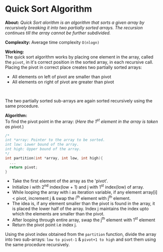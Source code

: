 # Quick Sort Algorithm

**About:** *Quick Sort alorithm is an algorithm that sorts a given array by recursively breaking it into two partially sorted arrays. The recursion continues till the array cannot be further subdivided.*

**Complexity:** Average time complexity `O(nlogn)` 

**Working:**
<br>
The quick sort algorithm works by placing one element in the array, called the `pivot`, in it's correct position in the sorted array, in each recursive call.
<br>
Placing the pivot in correct place creates two partially sorted arrays:
- All elements on left of pivot are smaller than pivot
- All elements on right of pivot are greater than pivot
<br>

The two partially sorted sub-arrays are again sorted recursively using the same procedure.

**Algorithm:**
<br>
To find the pivot point in the array: (*Here the 1<sup>st</sup> element in the array is taken as pivot.*)
<br>
```C++
/*
int *array: Pointer to the array to be sorted.
int low: Lower bound of the array.
int high: Upper bound of the array.
*/
int partition(int *array, int low, int high){
  ...
  return pivot;
}
```
 * Take the first element of the array as the 'pivot'.
 * Initialize i with 2<sup>nd</sup> index(low + 1) and j with 1<sup>st</sup> index(low) of array.
 * While looping the array with i as iteration variable, if any element array[i] < pivot, increment j & swap the i<sup>th</sup> element with j<sup>th</sup> element.
 * The idea is, if any element smaller than the pivot is found in the array, it is placed the lower half of the array. Index j maintains the index upto which the elements are smaller than the pivot.
 * After looping through entire array, swap the j<sup>th</sup> element with 1<sup>st</sup>  element
 * Return the pivot point i.e index j.

Using the pivot index obtained from the `partition` function, divide the array into two sub-arrays: `low to pivot-1` & `pivot+1 to high` and sort them using the same procedure recursively.
